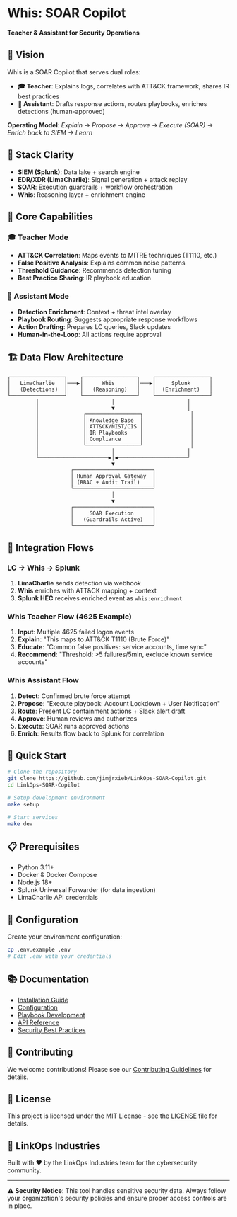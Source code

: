 # Whis: SOAR Copilot

**Teacher & Assistant for Security Operations**

## 🧠 Vision

Whis is a SOAR Copilot that serves dual roles:
- **🎓 Teacher**: Explains logs, correlates with ATT&CK framework, shares IR best practices
- **🤖 Assistant**: Drafts response actions, routes playbooks, enriches detections (human-approved)

**Operating Model**: *Explain → Propose → Approve → Execute (SOAR) → Enrich back to SIEM → Learn*

## 🎯 Stack Clarity

- **SIEM (Splunk)**: Data lake + search engine
- **EDR/XDR (LimaCharlie)**: Signal generation + attack replay
- **SOAR**: Execution guardrails + workflow orchestration  
- **Whis**: Reasoning layer + enrichment engine

## 🔄 Core Capabilities

### 🎓 Teacher Mode
- **ATT&CK Correlation**: Maps events to MITRE techniques (T1110, etc.)
- **False Positive Analysis**: Explains common noise patterns
- **Threshold Guidance**: Recommends detection tuning
- **Best Practice Sharing**: IR playbook education

### 🤖 Assistant Mode  
- **Detection Enrichment**: Context + threat intel overlay
- **Playbook Routing**: Suggests appropriate response workflows
- **Action Drafting**: Prepares LC queries, Slack updates
- **Human-in-the-Loop**: All actions require approval

## 🏗️ Data Flow Architecture

```
┌─────────────────┐    ┌─────────────────┐    ┌─────────────────┐
│   LimaCharlie   │───▶│      Whis       │───▶│     Splunk      │
│   (Detections)  │    │   (Reasoning)   │    │  (Enrichment)   │
└─────────────────┘    └─────────────────┘    └─────────────────┘
         │                       │                       │
         │                       ▼                       │
         │              ┌─────────────────┐               │
         │              │ Knowledge Base  │               │
         │              │ ATT&CK/NIST/CIS │               │
         │              │ IR Playbooks    │               │
         │              │ Compliance      │               │
         │              └─────────────────┘               │
         │                       │                       │
         └──────────────────────▶│◀──────────────────────┘
                                 ▼
                    ┌─────────────────────────┐
                    │ Human Approval Gateway  │
                    │ (RBAC + Audit Trail)    │
                    └─────────────────────────┘
                                 │
                                 ▼
                    ┌─────────────────────────┐
                    │     SOAR Execution      │
                    │   (Guardrails Active)   │
                    └─────────────────────────┘
```

## 🎯 Integration Flows

### LC → Whis → Splunk
1. **LimaCharlie** sends detection via webhook
2. **Whis** enriches with ATT&CK mapping + context  
3. **Splunk HEC** receives enriched event as `whis:enrichment`

### Whis Teacher Flow (4625 Example)
1. **Input**: Multiple 4625 failed logon events
2. **Explain**: "This maps to ATT&CK T1110 (Brute Force)"
3. **Educate**: "Common false positives: service accounts, time sync"
4. **Recommend**: "Threshold: >5 failures/5min, exclude known service accounts"

### Whis Assistant Flow  
1. **Detect**: Confirmed brute force attempt
2. **Propose**: "Execute playbook: Account Lockdown + User Notification"
3. **Route**: Present LC containment actions + Slack alert draft
4. **Approve**: Human reviews and authorizes
5. **Execute**: SOAR runs approved actions
6. **Enrich**: Results flow back to Splunk for correlation

## 🚀 Quick Start

```bash
# Clone the repository
git clone https://github.com/jimjrxieb/LinkOps-SOAR-Copilot.git
cd LinkOps-SOAR-Copilot

# Setup development environment
make setup

# Start services
make dev
```

## 📋 Prerequisites

- Python 3.11+
- Docker & Docker Compose
- Node.js 18+
- Splunk Universal Forwarder (for data ingestion)
- LimaCharlie API credentials

## 🔧 Configuration

Create your environment configuration:

```bash
cp .env.example .env
# Edit .env with your credentials
```

## 📚 Documentation

- [Installation Guide](docs/installation.md)
- [Configuration](docs/configuration.md)
- [Playbook Development](docs/playbooks.md)
- [API Reference](docs/api.md)
- [Security Best Practices](docs/security.md)

## 🤝 Contributing

We welcome contributions! Please see our [Contributing Guidelines](CONTRIBUTING.md) for details.

## 📄 License

This project is licensed under the MIT License - see the [LICENSE](LICENSE) file for details.

## 🏢 LinkOps Industries

Built with ❤️ by the LinkOps Industries team for the cybersecurity community.

---

**⚠️ Security Notice**: This tool handles sensitive security data. Always follow your organization's security policies and ensure proper access controls are in place.